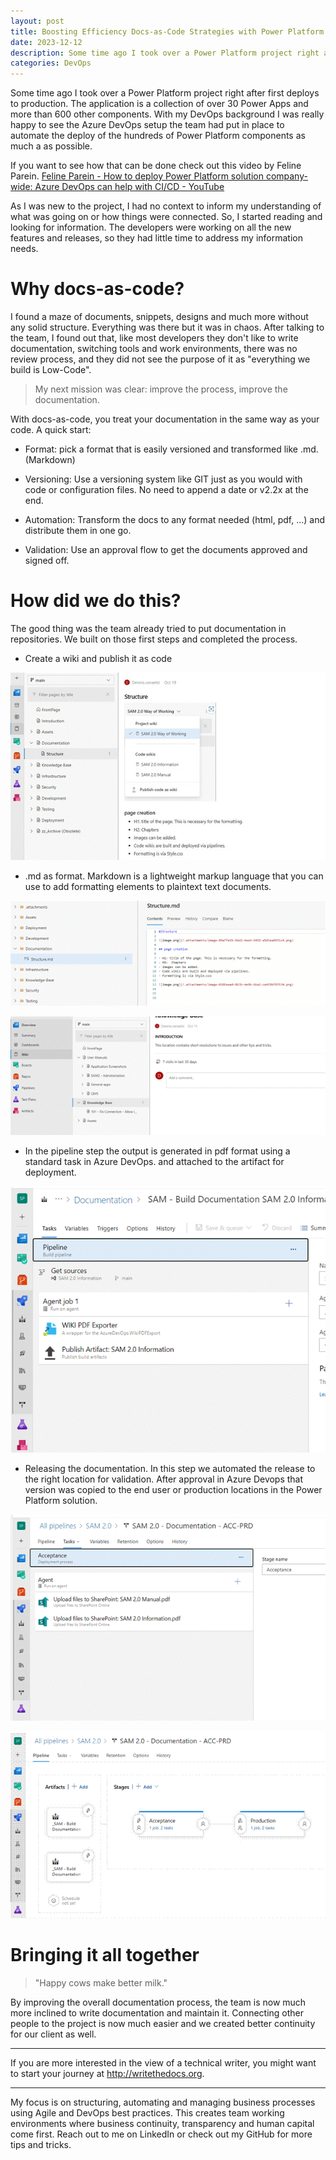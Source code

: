 ```yaml
---
layout: post
title: Boosting Efficiency Docs-as-Code Strategies with Power Platform and Azure DevOps
date: 2023-12-12
description: Some time ago I took over a Power Platform project right after first deploys to production. The application is a collection of over 30 Power Apps and more than 600 other components. With my DevOps background I was really happy to see the Azure DevOps setup the team had put in place to automate the deploy of the hundreds of Power Platform components as much a as possible.
categories: DevOps
---
```


Some time ago I took over a Power Platform project right after first deploys to production. The application is a collection of over 30 Power Apps and more than 600 other components. With my DevOps background I was really happy to see the Azure DevOps setup the team had put in place to automate the deploy of the hundreds of Power Platform components as much a as possible.

If you want to see how that can be done check out this video by Feline Parein. [Feline Parein - How to deploy Power Platform solution company-wide: Azure DevOps can help with CI/CD - YouTube](https://www.youtube.com/watch?v=pv8CyKrL5ds)

As I was new to the project, I had no context to inform my understanding of what was going on or how things were connected. So, I started reading and looking for information. The developers were working on all the new features and releases, so they had little time to address my information needs.

# Why docs-as-code?

I found a maze of documents, snippets, designs and much more without any solid structure. Everything was there but it was in chaos. After talking to the team, I found out that, like most developers they don't like to write documentation, switching tools and work environments, there was no review process, and they did not see the purpose of it as "everything we build is Low-Code".

> My next mission was clear: improve the process, improve the documentation.

With docs-as-code, you treat your documentation in the same way as your code. A quick start: 

- Format: pick a format that is easily versioned and transformed like .md. (Markdown)

- Versioning: Use a versioning system like GIT just as you would with code or configuration files. No need to append a date or v2.2x at the end. 

- Automation: Transform the docs to any format needed (html, pdf, ...) and distribute them in one go.

- Validation: Use an approval flow to get the documents approved and signed off.

# How did we do this?

The good thing was the team already tried to put documentation in repositories. We built on those first steps and completed the process. 

- Create a wiki and publish it as code

![publish it as code](assets/img/Docs-as-code/Docs-as-Code1.jpg)

- .md as format. Markdown is a lightweight markup language that you can use to add formatting elements to plaintext text documents. 

![publish it as code](assets/img/Docs-as-code/Docs-as-Code2.png)

![publish it as code](assets/img/Docs-as-code/Docs-as-Code3.png)

- In the pipeline step the output is generated in pdf format using a standard task in Azure DevOps. and attached to the artifact for deployment. 

![publish it as code](/assets/img/Docs-as-code/Docs-as-Code4.png)

- Releasing the documentation. In this step we automated the release to the right location for validation. After approval in Azure Devops that version was copied to the end user or production locations in the Power Platform solution. 

![publish it as code](/assets/img/Docs-as-code/Docs-as-Code6.png)

![publish it as code](/assets/img/Docs-as-code/Docs-as-Code5.png)

# Bringing it all together

> "Happy cows make better milk." 

By improving the overall documentation process, the team is now much more inclined to write documentation and maintain it. Connecting other people to the project is now much easier and we created better continuity for our client as well.

---

If you are more interested in the view of a technical writer, you might want to start your journey at http://writethedocs.org.

---

My focus is on structuring, automating and managing business processes using Agile and DevOps best practices. This creates team working environments where business continuity, transparency and human capital come first. Reach out to me on LinkedIn or check out my GitHub for more tips and tricks.
